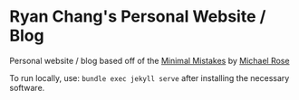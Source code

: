# Ryan Chang's Personal Website / Blog

Personal website / blog based off of the [Minimal Mistakes](https://mmistakes.github.io/minimal-mistakes/) by [Michael Rose](https://github.com/mmistakes)

To run locally, use: `bundle exec jekyll serve` after installing the necessary software.